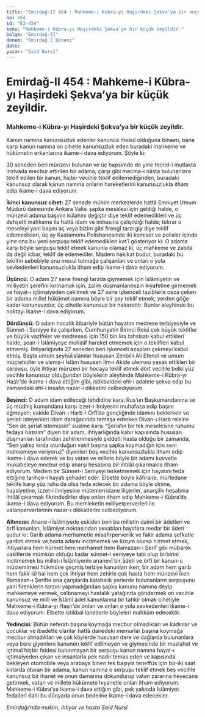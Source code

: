 ```yaml
---
title: "Emirdağ-II 454 : Mahkeme-i Kübra-yı Haşirdeki Şekva’ya bir küçük zeyildir."
no: 454
id: "E2-454"
konu: "Mahkeme-i Kübra-yı Haşirdeki Şekva’ya bir küçük zeyildir."
bolge: "Emirdağ-II"
donem: "Emirdağ 2 Dönemi"
date: 
yazar: "Said Nursî"
---
```


# Emirdağ-II 454 : Mahkeme-i Kübra-yı Haşirdeki Şekva’ya bir küçük zeyildir.

### Mahkeme-i Kübra-yı Haşirdeki Şekva’ya bir küçük zeyildir.

Kanun namına kanunsuzluk edenler kanunca mesul olduğuna binaen, bana karşı kanun namına on cihetle kanunsuzluk eden buradaki mahkeme ve hükümetin erkanlarına ikame-i dava ediyorum. Şöyle ki:

30 seneden beri münzevi bulunan ve üç hapsimde de yine tecrid-i mutlakta inzivada mecbur ettirilen bir adama; çarşı gibi mecma-i nâsta bulunanlara teklif edilen bir kanun, hiçbir vecihle teklif edilemediğinden, buradaki kanunsuz olarak kanun namına onların hareketlerini kanunsuzlukla itham edip ikame-i dava ediyorum.

**İkinci kanunsuz cihet:** 27 senede mühim merkezlerde hattâ Emniyet Umum Müdürü dairesinde Ankara Valisi şapka meselesi için geldiği halde, o münzevi adama başının külahını değiştir diye teklif edemedikleri ve üç dehşetli mahkeme ile hattâ idam ve imhasına çalışıldığı halde; tekrar o meseleyi yani başını aç veya bizim gibi firengî tarzı giy diye teklif edemedikleri, üç ay Kastamonu Polishanesinde iki komiser ve polisler içinde yine ona bu yeni serpuşu teklif edemedikleri kat’î gösteriyor ki: O adama karşı böyle serpuşu teklif etmek kanunla olamaz ki, üç mahkeme ve zabıta da değil icbar, teklif de edemediler. Madem hakikat budur, buradaki bu teklifin sebebiyle onu mesul tutmağa çalışanları ve onları o yola sevkedenleri kanunsuzlukla itham edip ikame-i dava ediyorum.

**Üçüncü:** O adam 27 sene firengî tarzda giymemek için İslâmiyetin ve milliyetin şerefini kırmamak için, zalim düşmanlarımızın kıyafetine girmemek ve hayat-ı içtimaiyeden çekilmek ve 27 sene işkenceli taziblerle ceza çeken bir adama millet hükümet namına böyle bir şey teklif etmek; yerden göğe kadar kanunsuzdur, üç cihetle kanunsuz bir hakarettir. Bunlar aleyhinde bu noktayı ikame-i dava ediyorum.

**Dördüncü:** O adam hocalık itibariyle bütün hayatını medrese terbiyesiyle ve Sünnet-i Seniyye ile çalışırken, Cumhuriyetin Birinci Reisi çok büyük teklifler ve büyük vazifeler ve medresesi için 150 bin lira tahsisatı kabul ettikleri halde, şeair-i İslâmiyeye muhalif hareket etmemek için o teklifleri kabul etmemiş. İhtiyarlığında 27 seneden beri işkenceli azapları çekmeyi kabul etmiş. Başta umum şeyhülislâmlar hususan Zenbilli Ali Efendi ve umum müçtehidler ve ulema-i İslâm hususan İlm-i Akide uleması yasak ettikleri bir serpuşu, öyle ihtiyar münzevi bir hocaya teklif etmek dört vecihle belki yüz vecihle kanunsuz olduğundan böylelerin aleyhinde Mahkeme-i Kübra-yı Haşir’de ikame-i dava ettiğim gibi, istikbaldeki ehl-i adalete şekva edip bu zamandaki ehl-i insafın nazar-ı dikkatini celbediyorum.

**Beşinci:** O adam idam edileceği tehdidine karşı Rus’un Başkumandanına ve üç müdhiş kumandana karşı izzet-i ilmiyesini muhafaza edip başını eğmeyen; eskide Divan-ı Harb-i Örfî’de gençliğinde idamını beklerken ve şeriatı isteyenleri idam darağacında temaşa ederken Divan-ı Harb reisine “Sen de şeriat istemişsin” sualine karşı “Şeriatın bir tek meselesine ruhumu fedaya hazırım” diyen bir adam, ihtiyarlığında kabir kapısında hususan düşmanları tarafından zehirlenmesiyle şiddetli hasta olduğu bir zamanda, “Sen yalnız kırda oturduğun vakit başına şapka koymadığın için seni mahkemeye veriyoruz” diyenleri beş vecihle kanunsuzlukla itham edip ikame-i dava ederek ve bu vatan ve millete böyle bir adamı kuvvetle mukabeleye mecbur edip anarşi hesabına bir ihtilâl çıkarmakla itham ediyorum. Madem bir Sünnet-i Seniyeyi terketmemek için hayatını feda ettiğine tarihçe-i hayatı şehadet eder. Elbette böyle kâfirane, mürtedane teklife karşı yüz ruhu da olsa feda edecek bir adama böyle dinine, haysiyetine, izzet-i ilmiyesine mütemerridane ilişenler, anarşilik hesabına ihtilâl çıkarmak fikrindedirler diye onları itham edip Mahkeme-i Kübra’da ikame-i dava ediyorum. Bu memleketin milliyetperverleri ile vatanperverlerinin nazar-ı dikkatlerini celbediyorum.

**Altıncısı:** Anane-i İslâmiyede eskiden beri bu milletin daimî bir âdetleri ve örfî kanunları, İslâmiyet noktasından sevabları hayırlara medar bir âdeti şudur ki: Garib adama merhametle misafirperverlik ve fakir adama şefkatle yardım etmek ve hasta adamı incitmemek ve lüzum olursa hizmet etmek, ihtiyarlara hem hürmet hem merhamet hem Ramazan-ı Şerif gibi mübarek vakitlerde mümkün olduğu kadar sünnet-i seniyeye tabi olup birbirini incitmemek bu millet-i İslâmiyenin ananevî bir âdeti ve örfî bir kanun-u müstemirresi hükmüne geçmiş terbiye kanunları iken; bir adam hem garib hem fakir-ül hal hem çok ihtiyar hem zehirle çok hasta hem münzevi iken Ramazan-ı Şerifte ona çarşılarda kalabalık yerlerde bulunanların serpuşunu yani firenklerin tarzını yapmadığından şapka kanunu namına deyip mahkemeye vermek, celbnameyi hastalık yatağında göndermek on vecihle kanunsuz ve millî ve İslâmî âdet kanunlarına bir tahkir olmak cihetiyle Mahkeme-i Kübra-yı Haşir’de onları ve onları o yola sevkedenleri ikame-i dava ediyorum. Elbette istikbal lanetlerle böyleleri mahkûm edecektir.

**Yedincisi:** Bütün neferatı başına koymağa mecbur olmadıkları ve kadınlar ve çocuklar ve ibadette olanlar hattâ dairedeki memurlar başına koymağa mecbur olmadıkları ve çok köylerde hususan dere ve dağlarda bulunanlara veya bere giyenlere kanunen teklif edilmeyen ve giymesinde bir maslahat ve içtimaî hiçbir faidesi bulunmayan bir serpuşu kanun namına hayat-ı içtimaiyeden çıkan ve insanlarla pek nadir temas eden ve kapısında bekleyen otomobile veya arabaya binen tek başıyla teneffüs için bir-iki saat kırlarda oturan bir adama, kanun namına o serpuşu teklif etmek beş vecihle kanunsuz bir ihanet ve onun damarına dokundurup vatan zararına heyecana getirmek, vatan ve millete hükümete hıyanetle onları itham ediyorum. Mahkeme-i Kübra’ya ikame-i dava ettiğim gibi, pek yakında İslâmiyet fedaileri dahi bu dünyada onun bedeline ikame-i dava edecekler.

*Emirdağı’nda mukim, ihtiyar ve hasta*
*Said Nursî*
